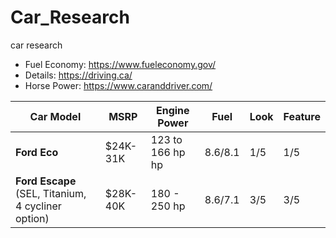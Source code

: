 # Car_Research
car research 
- Fuel Economy: https://www.fueleconomy.gov/
- Details: https://driving.ca/
- Horse Power: https://www.caranddriver.com/

Car Model | MSRP | Engine Power | Fuel | Look | Feature |
-- | -- | -- | -- | -- | -- |
**Ford Eco** | $24K-31K | 123 to 166 hp hp  | 8.6/8.1 |  1/5 | 1/5 | 
**Ford Escape** (SEL, Titanium, 4 cycliner option) | $28K-40K | 180 - 250 hp | 8.6/7.1 |  3/5 | 3/5 |  

